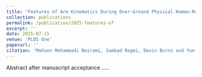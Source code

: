 ```yaml
---
title: "Features of Arm Kinematics During Over-Ground Physical Human-Robot Interaction"
collection: publications
permalink: /publication/2025-features-of
excerpt: ''
date: 2025-07-15
venue: 'PLOS One'
paperurl: ''
citation: 'Mohsen Mohammadi Beirami, Sambad Regmi, Devin Burns and Yun Seong Song (2024), &quot;Features of Arm Kinematics During Over-Ground Physical Human-Robot Interaction &quot; <i>PLOS One (draft)</i>'
---
```

Abstract after manuscript acceptance .....
